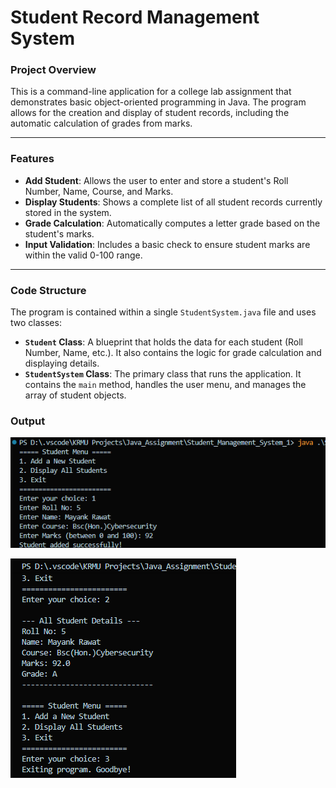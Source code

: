 # Student Record Management System

### Project Overview
This is a command-line application for a college lab assignment that demonstrates basic object-oriented programming in Java. The program allows for the creation and display of student records, including the automatic calculation of grades from marks.

***

### Features
* **Add Student**: Allows the user to enter and store a student's Roll Number, Name, Course, and Marks.
* **Display Students**: Shows a complete list of all student records currently stored in the system.
* **Grade Calculation**: Automatically computes a letter grade based on the student's marks.
* **Input Validation**: Includes a basic check to ensure student marks are within the valid 0-100 range.

***

### Code Structure
The program is contained within a single `StudentSystem.java` file and uses two classes:
* **`Student` Class**: A blueprint that holds the data for each student (Roll Number, Name, etc.). It also contains the logic for grade calculation and displaying details.
* **`StudentSystem` Class**: The primary class that runs the application. It contains the `main` method, handles the user menu, and manages the array of student objects.

### Output 
 ![Output](image.png)

 ![Output](image-1.png)
